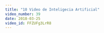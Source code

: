 ```yaml
---
title: "10 Video de Inteligecia Artificial"
video_number: 39
date: 2018-03-25
video_id: FFZUFg3LrR8
---
```

